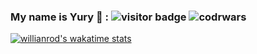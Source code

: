 ### My name is Yury 👋 : ![visitor badge](https://visitor-badge.glitch.me/badge?page_id=litury.visitor-badge&left_text=My%20Page%20Visitors)   ![codrwars](https://www.codewars.com/users/litury/badges/micro) 

[![willianrod's wakatime stats](https://github-readme-stats.vercel.app/api/wakatime?username=@litury)](https://github.com/anuraghazra/github-readme-stats)

<!--START_SECTION:waka-->
<!--END_SECTION:waka-->

